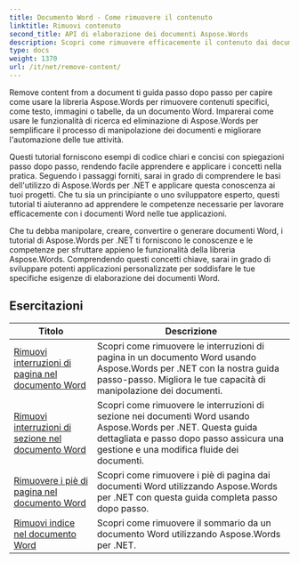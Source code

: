 ```yaml
---
title: Documento Word - Come rimuovere il contenuto
linktitle: Rimuovi contenuto
second_title: API di elaborazione dei documenti Aspose.Words
description: Scopri come rimuovere efficacemente il contenuto dai documenti Word usando Aspose.Words per .NET. Segui i tutorial passo dopo passo e usa esempi di codice C# per apprendere diverse tecniche di rimozione del contenuto.
type: docs
weight: 1370
url: /it/net/remove-content/
---
```

Remove content from a document ti guida passo dopo passo per capire come usare la libreria Aspose.Words per rimuovere contenuti specifici, come testo, immagini o tabelle, da un documento Word. Imparerai come usare le funzionalità di ricerca ed eliminazione di Aspose.Words per semplificare il processo di manipolazione dei documenti e migliorare l'automazione delle tue attività.

Questi tutorial forniscono esempi di codice chiari e concisi con spiegazioni passo dopo passo, rendendo facile apprendere e applicare i concetti nella pratica. Seguendo i passaggi forniti, sarai in grado di comprendere le basi dell'utilizzo di Aspose.Words per .NET e applicare questa conoscenza ai tuoi progetti. Che tu sia un principiante o uno sviluppatore esperto, questi tutorial ti aiuteranno ad apprendere le competenze necessarie per lavorare efficacemente con i documenti Word nelle tue applicazioni.

Che tu debba manipolare, creare, convertire o generare documenti Word, i tutorial di Aspose.Words per .NET ti forniscono le conoscenze e le competenze per sfruttare appieno le funzionalità della libreria Aspose.Words. Comprendendo questi concetti chiave, sarai in grado di sviluppare potenti applicazioni personalizzate per soddisfare le tue specifiche esigenze di elaborazione dei documenti Word.

 ## Esercitazioni
| Titolo | Descrizione |
| --- | --- |
| [Rimuovi interruzioni di pagina nel documento Word](./remove-page-breaks/) | Scopri come rimuovere le interruzioni di pagina in un documento Word usando Aspose.Words per .NET con la nostra guida passo-passo. Migliora le tue capacità di manipolazione dei documenti. |
| [Rimuovi interruzioni di sezione nel documento Word](./remove-section-breaks/) | Scopri come rimuovere le interruzioni di sezione nei documenti Word usando Aspose.Words per .NET. Questa guida dettagliata e passo dopo passo assicura una gestione e una modifica fluide dei documenti.|
| [Rimuovere i piè di pagina nel documento Word](./remove-footers/) | Scopri come rimuovere i piè di pagina dai documenti Word utilizzando Aspose.Words per .NET con questa guida completa passo dopo passo. |
| [Rimuovi indice nel documento Word](./remove-table-of-contents/) | Scopri come rimuovere il sommario da un documento Word utilizzando Aspose.Words per .NET. |